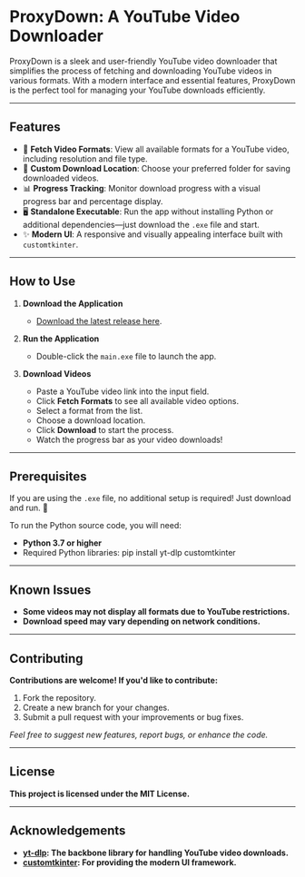 # **ProxyDown: A YouTube Video Downloader**

ProxyDown is a sleek and user-friendly YouTube video downloader that simplifies the process of fetching and downloading YouTube videos in various formats. With a modern interface and essential features, ProxyDown is the perfect tool for managing your YouTube downloads efficiently.

---

## **Features**

- 🎥 **Fetch Video Formats**: View all available formats for a YouTube video, including resolution and file type.  
- 📂 **Custom Download Location**: Choose your preferred folder for saving downloaded videos.  
- 📊 **Progress Tracking**: Monitor download progress with a visual progress bar and percentage display.  
- 🖥️ **Standalone Executable**: Run the app without installing Python or additional dependencies—just download the `.exe` file and start.  
- ✨ **Modern UI**: A responsive and visually appealing interface built with `customtkinter`.  

---

## **How to Use**

1. **Download the Application**  
   - [Download the latest release here](https://github.com/lanarkite99/YT_Downloader/blob/master/dist/main.exe).

2. **Run the Application**  
   - Double-click the `main.exe` file to launch the app.

3. **Download Videos**  
   - Paste a YouTube video link into the input field.  
   - Click **Fetch Formats** to see all available video options.  
   - Select a format from the list.  
   - Choose a download location.  
   - Click **Download** to start the process.  
   - Watch the progress bar as your video downloads!


---

## **Prerequisites**

If you are using the `.exe` file, no additional setup is required! Just download and run. 🎉  

To run the Python source code, you will need:  
- **Python 3.7 or higher**  
- Required Python libraries:
  pip install yt-dlp customtkinter
---

## **Known Issues**
- **Some videos may not display all formats due to YouTube restrictions.**  
- **Download speed may vary depending on network conditions.** 

---

## **Contributing**
**Contributions are welcome! If you'd like to contribute:**
1. Fork the repository.
2. Create a new branch for your changes.
3. Submit a pull request with your improvements or bug fixes.
   
*Feel free to suggest new features, report bugs, or enhance the code.*

---

## **License**
**This project is licensed under the MIT License.**

---

## **Acknowledgements**
- **[yt-dlp](https://github.com/yt-dlp/yt-dlp): The backbone library for handling YouTube video downloads.**
- **[customtkinter](https://customtkinter.tomschimansky.com/): For providing the modern UI framework.**





